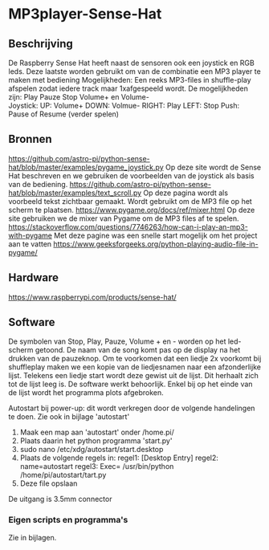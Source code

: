 # MP3player-Sense-Hat
## Beschrijving
De Raspberry Sense Hat heeft naast de sensoren ook een joystick en RGB leds.
Deze laatste worden gebruikt om van de combinatie een MP3 player te maken met bediening 
Mogelijkheden:
Een reeks MP3-files in shuffle-play afspelen zodat iedere track maar 1xafgespeeld wordt.
De mogelijkheden zijn: Play Pauze Stop Volume+ en Volume-  
Joystick:
UP: Volume+ 
DOWN: Volmue-
RIGHT: Play
LEFT: Stop
Push: Pause of Resume (verder spelen)

## Bronnen
https://github.com/astro-pi/python-sense-hat/blob/master/examples/pygame_joystick.py
Op deze site wordt de Sense Hat beschreven en we gebruiken de voorbeelden van de joystick als basis van de bediening.
https://github.com/astro-pi/python-sense-hat/blob/master/examples/text_scroll.py
Op deze pagina wordt als voorbeeld tekst zichtbaar gemaakt. Wordt gebruikt om de MP3 file op het scherm te plaatsen.
https://www.pygame.org/docs/ref/mixer.html
Op deze site gebruiken we de mixer van Pygame om de MP3 files af te spelen.
https://stackoverflow.com/questions/7746263/how-can-i-play-an-mp3-with-pygame
Met deze pagine was een snelle start mogelijk om het project aan te vatten
https://www.geeksforgeeks.org/python-playing-audio-file-in-pygame/

## Hardware
https://www.raspberrypi.com/products/sense-hat/

## Software
De symbolen van Stop, Play, Pauze, Volume + en - worden op het led-scherm getoond.
De naam van de song komt pas op de display na het drukken van de pauzeknop.
Om te voorkomen dat een liedje 2x voorkomt bij shuffleplay maken we een kopie van de liedjesnamen naar een afzonderlijke lijst.
Telekens een liedje start wordt deze gewist uit de lijst. Dit herhaalt zich tot de lijst leeg is. 
De software werkt behoorlijk. Enkel bij op het einde van de lijst wordt het programma plots afgebroken.

Autostart bij power-up: dit wordt verkregen door de volgende handelingen te doen. Zie ook in bijlage 'autostart'
1. Maak een map aan 'autostart' onder /home.pi/
2. Plaats daarin het python programma 'start.py'
3. sudo nano /etc/xdg/autostart/start.desktop
4. Plaats de volgende regels in: regel1:  [Desktop Entry] regel2: name=autostart  regel3: Exec= /usr/bin/python /home/pi/autostart/tart.py 
5. Deze file opslaan

De uitgang is 3.5mm connector
### Eigen scripts en programma's
Zie in bijlagen.
